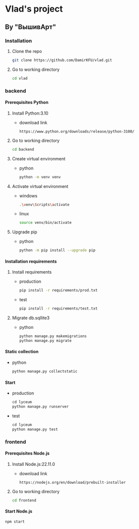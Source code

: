 # Vlad's project

## By "ВышивАрт"

### Installation

1. Clone the repo

   ```bash
   git clone https://github.com/DamirKFU/vlad.git
   ```

2. Go to working directory

    ```bash
    cd vlad
    ```

### backend

#### Prerequisites Python

1. Install Python:3.10
    * download link

        ```url
        https://www.python.org/downloads/release/python-3100/
        ```

2. Go to working directory

    ```bash
    cd backend
    ```

3. Create virtual environment
    * python

        ```bash
        python -m venv venv
        ```

4. Activate virtual environment
    * windows

        ```bash
        .\venv\Scripts\activate
        ```

    * linux

        ```bash
        source venv/bin/activate
        ```

5. Upgrade pip
    * python

        ```bash
        python -m pip install --upgrade pip
        ```

#### Installation requirements

1. Install requirements
    * production

        ```bash
        pip install -r requirements/prod.txt
        ```

    * test

        ```bash
        pip install -r requirements/test.txt
        ```

2. Migrate db.sqllite3
    * python

        ```bash
        python manage.py makemigrations
        python manage.py migrate
        ```

#### Static collection

* python

    ```bash
    python manage.py collectstatic
    ```

#### Start

* production

    ```bash
    сd lyceum
    python manage.py runserver
    ```

* test

    ```bash
    сd lyceum
    python manage.py test
    ```

### frontend

#### Prerequisites Node.js

1. Install Node.js:22.11.0
    * download link

        ```url
        https://nodejs.org/en/download/prebuilt-installer
        ```

2. Go to working directory

    ```bash
    cd frontend
    ```

#### Start Node.js

```bash
npm start
```
